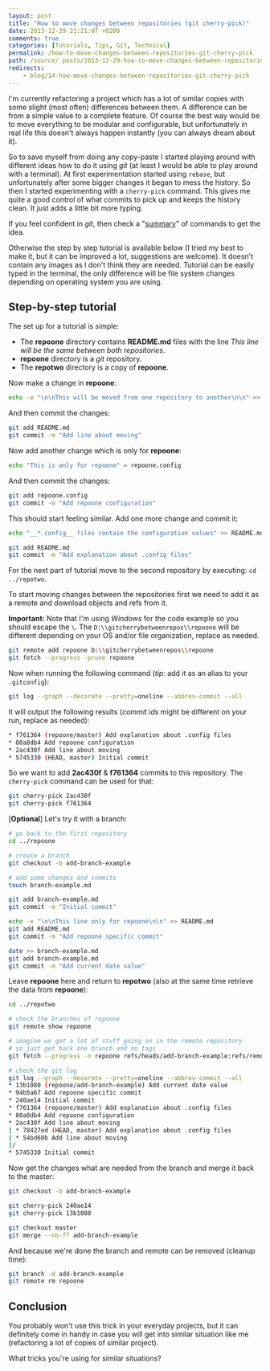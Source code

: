 ```yaml
---
layout: post
title: "How to move changes between repositories (git cherry-pick)"
date: 2013-12-29 21:21:07 +0200
comments: true
categories: [Tutorials, Tips, Git, Technical]
permalink: /how-to-move-changes-between-repositories-git-cherry-pick
path: /source/_posts/2013-12-29-how-to-move-changes-between-repositories-git-cherry-pick.markdown
redirects:
    - blog/14-how-move-changes-between-repositories-git-cherry-pick
---
```


I'm currently refactoring a project which has a lot of similar copies with some slight (most often) differences between them. A difference can be from a simple value to a complete feature. Of course the best way would be to move everything to be modular and configurable, but unfortunately in real life this doesn't always happen instantly (you can always dream about it).

<!-- more -->

So to save myself from doing any copy-paste I started playing around with different ideas how to do it using *git* (at least I would be able to play around with a terminal). At first experimentation started using `rebase`, but unfortunately after some bigger changes it began to mess the history. So then I started experimenting with a `cherry-pick` command. This gives me quite a good control of what commits to pick up and keeps the history clean. It just adds a little bit more typing.

If you feel confident in *git*, then check a "[summary][gist-summary-url]" of commands to get the idea.

Otherwise the step by step tutorial is available below (I tried my best to make it, but it can be improved a lot, suggestions are welcome). It doesn't contain any images as I don't think they are needed. Tutorial can be easily typed in the terminal, the only difference will be file system changes depending on operating system you are using.

## Step-by-step tutorial

The set up for a tutorial is simple:

* The **repoone** directory contains **README.md** files with the line *This line will be the same between both repositories*.
* **repoone** directory is a *git* repository.
* The **repotwo** directory is a copy of **repoone**.

Now make a change in **repoone**:

``` bash
echo -e "\n\nThis will be moved from one repository to another\n\n" >> README.md
```

And then commit the changes:

``` bash
git add README.md
git commit -m "Add line about moving"
```

Now add another change which is only for **repoone**:

``` bash
echo "This is only for repoone" > repoone.config
```

And then commit the changes:

``` bash
git add repoone.config
git commit -m "Add repoone configuration"
```

This should start feeling similar. Add one more change and commit it:

``` bash
echo "__*.config__ files contain the configuration values" >> README.md

git add README.md
git commit -m "Add explanation about .config files"
```

For the next part of tutorial move to the second repository by executing: `cd ../repotwo`.

To start moving changes between the repositories first we need to add it as a remote and download objects and refs from it.

**Important:** Note that I'm using *Windows* for the code example so you should escape the `\`. The `D:\\gitcherrybetweenrepos\\repoone` will be different depending on your OS and/or file organization, replace as needed.

``` bash
git remote add repoone D:\\gitcherrybetweenrepos\\repoone
git fetch --progress -prune repoone
```

Now when running the following command (*tip:* add it as an alias to your `.gitconfig`):

``` bash
git log --graph --decorate --pretty=oneline --abbrev-commit --all
```

It will output the following results (*commit id*s might be different on your run, replace as needed):

``` bash
* f761364 (repoone/master) Add explanation about .config files
* 80a8db4 Add repoone configuration
* 2ac430f Add line about moving
* 5745330 (HEAD, master) Initial commit
```

So we want to add **2ac430f** & **f761364** commits to this repository. The `cherry-pick` command can be used for that:

``` bash
git cherry-pick 2ac430f
git cherry-pick f761364
```

[**Optional**] Let's try it with a branch:

``` bash
# go back to the first repository
cd ../repoone

# create a branch
git checkout -b add-branch-example

# add some changes and commits
touch branch-example.md

git add branch-example.md
git commit -m "Initial commit"

echo -e "\n\nThis line only for repoone\n\n" >> README.md
git add README.md
git commit -m "Add repoone specific commit"

date >> branch-example.md
git add branch-example.md
git commit -m "Add current date value"
```

Leave **repoone** here and return to **repotwo** (also at the same time retrieve the data from **repoone**):

``` bash
cd ../repotwo

# check the branches of repoone
git remote show repoone

# imagine we got a lot of stuff going on in the remote repository
# so just get back one branch and no tags
git fetch --progress -n repoone refs/heads/add-branch-example:refs/remotes/repoone/add-branch-example

# check the git log
git log --graph --decorate --pretty=oneline --abbrev-commit --all
* 13b1080 (repoone/add-branch-example) Add current date value
* 94b5a67 Add repoone specific commit
* 240ae14 Initial commit
* f761364 (repoone/master) Add explanation about .config files
* 80a8db4 Add repoone configuration
* 2ac430f Add line about moving
| * 78427ed (HEAD, master) Add explanation about .config files
| * 54bd60b Add line about moving
|/
* 5745330 Initial commit
```

Now get the changes what are needed from the branch and merge it back to the master:

``` bash
git checkout -b add-branch-example

git cherry-pick 240ae14
git cherry-pick 13b1080

git checkout master
git merge --no-ff add-branch-example
```

And because we're done the branch and remote can be removed (cleanup time):

``` bash
git branch -d add-branch-example
git remote rm repoone
```

## Conclusion

You probably won't use this trick in your everyday projects, but it can definitely come in handy in case you will get into similar situation like me (refactoring a lot of copies of similar project).

What tricks you're using for similar situations?

[gist-summary-url]: https://gist.github.com/ifdattic/8174883#file-git-cherry-pick-between-repositories-sh
